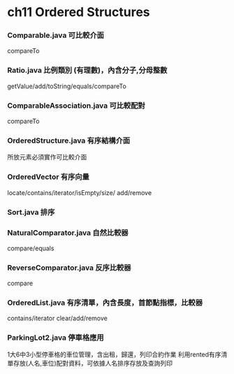 # ch11 Ordered Structures
### Comparable.java 可比較介面
  compareTo
### Ratio.java 比例類別 (有理數)，內含分子,分母整數
  getValue/add/toString/equals/compareTo
### ComparableAssociation.java 可比較配對
  compareTo
### OrderedStructure.java 有序結構介面
  所放元素必須實作可比較介面
### OrderedVector 有序向量
  locate/contains/iterator/isEmpty/size/
  add/remove
### Sort.java 排序
### NaturalComparator.java 自然比較器
  compare/equals
### ReverseComparator.java 反序比較器
  compare
### OrderedList.java 有序清單，內含長度，首節點指標，比較器
  contains/iterator
  clear/add/remove
### ParkingLot2.java  停車格應用
  1大6中3小型停車格的車位管理，含出租，歸還，列印合約作業
  利用rented有序清單存放(人名,車位)配對資料，可依據人名排序存放及查詢列印
